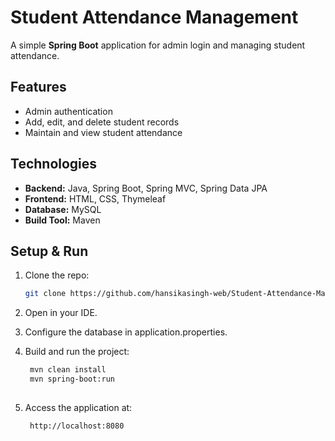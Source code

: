 # Student Attendance Management

A simple **Spring Boot** application for admin login and managing student attendance.

## Features
- Admin authentication  
- Add, edit, and delete student records  
- Maintain and view student attendance  

## Technologies
- **Backend:** Java, Spring Boot, Spring MVC, Spring Data JPA  
- **Frontend:** HTML, CSS, Thymeleaf  
- **Database:**  MySQL  
- **Build Tool:** Maven  

## Setup & Run
1. Clone the repo:  
   ```bash
   git clone https://github.com/hansikasingh-web/Student-Attendance-Management.git

2. Open in your IDE.

3. Configure the database in application.properties.

4. Build and run the project:
   ```bash
    mvn clean install
    mvn spring-boot:run
      
5. Access the application at:
   ```bash
    http://localhost:8080



